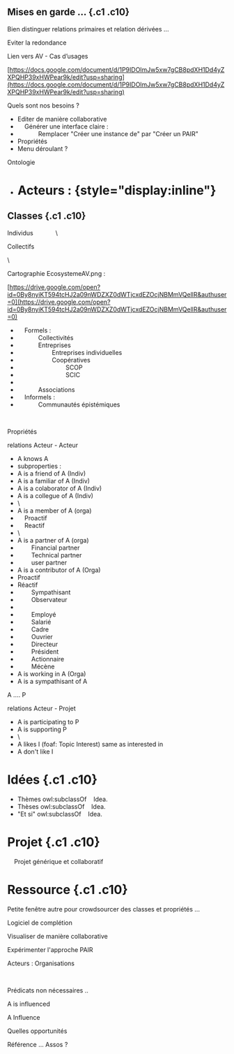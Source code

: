 Mises en garde … {.c1 .c10}
----------------

Bien distinguer relations primaires et relation dérivées ...

Eviter la redondance

Lien vers AV - Cas d’usages

[https://docs.google.com/document/d/1P9IDOlmJw5xw7gCB8pdXH1Dd4yZXPQHP39xHWPear9k/edit?usp=sharing](https://docs.google.com/document/d/1P9IDOlmJw5xw7gCB8pdXH1Dd4yZXPQHP39xHWPear9k/edit?usp=sharing)

Quels sont nos besoins ?

-   Editer de manière collaborative
-       Générer une interface claire :
-               Remplacer "Créer une instance de" par "Créer un PAIR"
-   Propriétés
-   Menu déroulant ?

Ontologie

-   Acteurs : {style="display:inline"}
    =========

Classes {.c1 .c10}
-------

Individus             \

Collectifs

\

Cartographie EcosystemeAV.png :

[https://drive.google.com/open?id=0By8nyiKT594tcHJ2a09nWDZXZ0dWTjcxdEZOcjNBMmVQellR&authuser=0](https://drive.google.com/open?id=0By8nyiKT594tcHJ2a09nWDZXZ0dWTjcxdEZOcjNBMmVQellR&authuser=0)

-       Formels :
-               Collectivités
-               Entreprises
-                       Entreprises individuelles
-                       Coopératives
-                               SCOP
-                               SCIC
-                              
-               Associations
-       Informels :
-               Communautés épistémiques

           

Propriétés

relations Acteur - Acteur

-   A knows A
-   subproperties :
-   A is a friend of A (Indiv)
-   A is a familiar of A (Indiv)
-   A is a colaborator of A (Indiv)
-   A is a collegue of A (Indiv)
-   \
-   A is a member of A (orga)
-       Proactif
-       Reactif
-   \
-   A is a partner of A (orga)
-           Financial partner
-           Technical partner
-           user partner
-   A is a contributor of A (Orga)
-   Proactif
-   Réactif
-           Sympathisant
-           Observateur
-           
-           Employé
-           Salarié
-           Cadre
-           Ouvrier
-           Directeur
-           Président
-           Actionnaire
-           Mécène
-   A is working in A (Orga)
-   A is a sympathisant of A

A …. P

relations Acteur - Projet

-   A is participating to P
-   A is supporting P
-   \
-   A likes I (foaf: Topic Interest) same as interested in
-   A don't like I

Idées {.c1 .c10}
=====

-   Thèmes owl:subclassOf    Idea.
-   Thèses owl:subclassOf    Idea.
-   "Et si" owl:subclassOf    Idea.

Projet {.c1 .c10}
======

    Projet générique et collaboratif

Ressource {.c1 .c10}
=========

Petite fenêtre autre pour crowdsourcer des classes et propriétés ...

Logiciel de complétion

Visualiser de manière collaborative

Expérimenter l'approche PAIR

Acteurs : Organisations

   

Prédicats non nécessaires ..

A is influenced

A Influence

Quelles opportunités

Référence ... Assos ?


